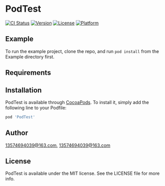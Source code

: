 # PodTest

[![CI Status](https://img.shields.io/travis/13574694039@163.com/PodTest.svg?style=flat)](https://travis-ci.org/13574694039@163.com/PodTest)
[![Version](https://img.shields.io/cocoapods/v/PodTest.svg?style=flat)](https://cocoapods.org/pods/PodTest)
[![License](https://img.shields.io/cocoapods/l/PodTest.svg?style=flat)](https://cocoapods.org/pods/PodTest)
[![Platform](https://img.shields.io/cocoapods/p/PodTest.svg?style=flat)](https://cocoapods.org/pods/PodTest)

## Example

To run the example project, clone the repo, and run `pod install` from the Example directory first.

## Requirements

## Installation

PodTest is available through [CocoaPods](https://cocoapods.org). To install
it, simply add the following line to your Podfile:

```ruby
pod 'PodTest'
```

## Author

13574694039@163.com, 13574694039@163.com

## License

PodTest is available under the MIT license. See the LICENSE file for more info.
